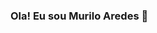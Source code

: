 ### Ola! Eu sou Murilo Aredes 👋

<!--
**MuriloAredes/MuriloAredes** is a ✨ _special_ ✨ repository because its `README.md` (this file) appears on your GitHub profile.

Here are some ideas to get you started:
👨🏻‍💻 Sobre Mim
🎓   Cursando Analise e Desenvolvimento de Sistemas.
💼   Back-end developer.
🌱   Apaixonado em tecnologia como um todo.
✍️   Estudando e se mantendo atualizado sempre.
☕   Uma xícara de café pode ser a solução de todo estresse
